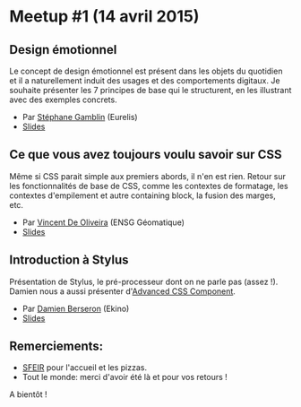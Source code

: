 # Meetup #1 (14 avril 2015)

## Design émotionnel

Le concept de design émotionnel est présent dans les objets du quotidien et il a naturellement induit des usages et des comportements digitaux. Je souhaite présenter les 7 principes de base qui le structurent, en les illustrant avec des exemples concrets.

- Par [Stéphane Gamblin](https://twitter.com/vjagentorange) (Eurelis)
- [Slides](DESIGN_EMO_SGamblin_bd.pdf)

## Ce que vous avez toujours voulu savoir sur CSS

Même si CSS parait simple aux premiers abords, il n'en est rien. Retour sur les fonctionnalités de base de CSS, comme les contextes de formatage, les contextes d'empilement et autre containing block, la fusion des marges, etc.

- Par [Vincent De Oliveira](https://twitter.com/iamvdo) (ENSG Géomatique)
- [Slides](http://slides.iamvdo.me/cssparis1/)

## Introduction à Stylus

Présentation de Stylus, le pré-processeur dont on ne parle pas (assez !). Damien nous a aussi présenter d'[Advanced CSS Component](https://github.com/hikkyu/advanced-css-component-stylus).

- Par [Damien Berseron](https://twitter.com/hikkyu) (Ekino)
- [Slides](http://slides.com/damienberseron/intro-stylus/)


## Remerciements:



- [SFEIR](http://www.sfeir.com) pour l'accueil et les pizzas.
- Tout le monde: merci d'avoir été là et pour vos retours !

A bientôt !
